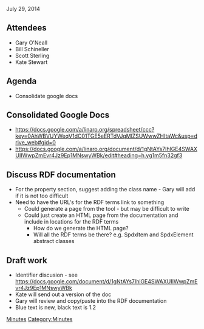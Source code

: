 July 29, 2014

## Attendees

  - Gary O'Neall
  - Bill Schineller
  - Scott Sterling
  - Kate Stewart

## Agenda

  - Consolidate google docs

## Consolidated Google Docs

  - <https://docs.google.com/a/linaro.org/spreadsheet/ccc?key=0AhWBVUYWeqV1dC01TGE5eERTdVJqMlZSUWwwZHItaWc&usp=drive_web#gid=0>
  - <https://docs.google.com/a/linaro.org/document/d/1gNtAYs7IhlGE4SWAXUIIWwpZmEvr4Jz9Ep1MNswyWBk/edit#heading=h.yg1m5fn32gf3>

## Discuss RDF documentation

  - For the property section, suggest adding the class name - Gary will
    add if it is not too difficult
  - Need to have the URL's for the RDF terms link to something
      - Could generate a page from the tool - but may be difficult to
        write
      - Could just create an HTML page from the documentation and
        include in locations for the RDF terms
          - How do we generate the HTML page?
          - Will all the RDF terms be there? e.g. SpdxItem and
            SpdxElement abstract classes

## Draft work

  - Identifier discusion - see
    <https://docs.google.com/document/d/1gNtAYs7IhlGE4SWAXUIIWwpZmEvr4Jz9Ep1MNswyWBk>
  - Kate will send out a version of the doc
  - Gary will review and copy/paste into the RDF documentation
  - Blue text is new, black text is 1.2

[Minutes](Category:Technical "wikilink")
[Category:Minutes](Category:Minutes "wikilink")

